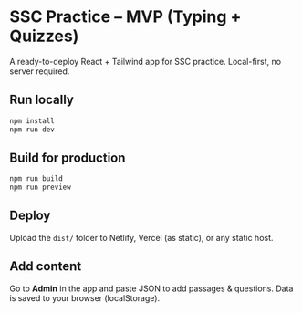 # SSC Practice – MVP (Typing + Quizzes)

A ready-to-deploy React + Tailwind app for SSC practice. Local-first, no server required.

## Run locally
```bash
npm install
npm run dev
```

## Build for production
```bash
npm run build
npm run preview
```

## Deploy
Upload the `dist/` folder to Netlify, Vercel (as static), or any static host.

## Add content
Go to **Admin** in the app and paste JSON to add passages & questions. Data is saved to your browser (localStorage).
